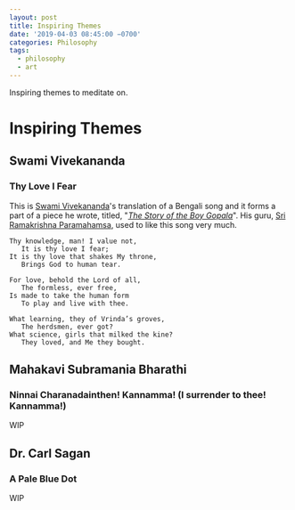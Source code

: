 ```yaml
---
layout: post
title: Inspiring Themes
date: '2019-04-03 08:45:00 −0700'
categories: Philosophy
tags:
  - philosophy
  - art
---
```


Inspiring themes to meditate on.

# Inspiring Themes

## Swami Vivekananda

### Thy Love I Fear

This is [Swami Vivekananda][68f14945]&#39;s translation of a Bengali song and it forms a part of a piece he wrote, titled, &quot;[_The Story of the Boy Gopala_](http://www.ramakrishnavivekananda.info/vivekananda/volume_6/writings_prose_and_poems/the_story_of_boy_gopala.htm)&quot;. His guru, [Sri Ramakrishna Paramahamsa][2e6ea882], used to like this song very much.

```
Thy knowledge, man! I value not,
   It is thy love I fear;
It is thy love that shakes My throne,
   Brings God to human tear.

For love, behold the Lord of all,
   The formless, ever free,
Is made to take the human form
   To play and live with thee.

What learning, they of Vrinda’s groves,
   The herdsmen, ever got?
What science, girls that milked the kine?
   They loved, and Me they bought.
```

## Mahakavi Subramania Bharathi

### Ninnai Charanadainthen! Kannamma! (I surrender to thee! Kannamma!)

WIP


## Dr. Carl Sagan

### A Pale Blue Dot

WIP


[2e6ea882]: https://en.wikipedia.org/wiki/Ramakrishna "Sri Ramakrishna Paramahamsa"
[68f14945]: https://en.wikipedia.org/wiki/Swami_Vivekananda "Swami Vivekananda"
